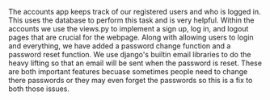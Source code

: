 The accounts app keeps track of our registered users and who is logged in. This uses the database to perform this task
and is very helpful. Within the accounts we use the views.py to implement a sign up, log in, and logout pages that
are crucial for the webpage. Along with allowing users to login and everything, we have added a password change function
and a password reset function. We use django's builtin email libraries to do the heavy lifting so that an email will be sent
when the password is reset. These are both important features becuase sometimes people need to change there passwords or
they may even forget the passwords so this is a fix to both those issues.